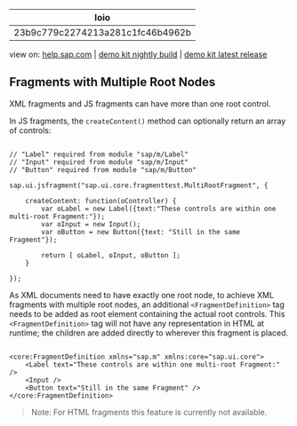 | loio |
| -----|
| 23b9c779c2274213a281c1fc46b4962b |

<div id="loio">

view on: [help.sap.com](https://help.sap.com/viewer/DRAFT/3237636b137e43519a20ad5513c49ccb/latest/en-US/23b9c779c2274213a281c1fc46b4962b.html) | [demo kit nightly build](https://openui5nightly.hana.ondemand.com/#/topic/23b9c779c2274213a281c1fc46b4962b) | [demo kit latest release](https://openui5.hana.ondemand.com/#/topic/23b9c779c2274213a281c1fc46b4962b)</div>
<!-- loio23b9c779c2274213a281c1fc46b4962b -->

## Fragments with Multiple Root Nodes

XML fragments and JS fragments can have more than one root control.

In JS fragments, the `createContent()` method can optionally return an array of controls:

```lang-js

// "Label" required from module "sap/m/Label"
// "Input" required from module "sap/m/Input"
// "Button" required from module "sap/m/Button"

sap.ui.jsfragment("sap.ui.core.fragmenttest.MultiRootFragment", {

    createContent: function(oController) {
        var oLabel = new Label({text:"These controls are within one multi-root Fragment:"});
        var oInput = new Input();
        var oButton = new Button({text: "Still in the same Fragment"});

        return [ oLabel, oInput, oButton ];
    }

});
```

As XML documents need to have exactly one root node, to achieve XML fragments with multiple root nodes, an additional `<FragmentDefinition>` tag needs to be added as root element containing the actual root controls. This `<FragmentDefinition>` tag will not have any representation in HTML at runtime; the children are added directly to wherever this fragment is placed.

```lang-xml

<core:FragmentDefinition xmlns="sap.m" xmlns:core="sap.ui.core">
    <Label text="These controls are within one multi-root Fragment:" />
    <Input />
    <Button text="Still in the same Fragment" />
</core:FragmentDefinition>
```

> Note:
> For HTML fragments this feature is currently not available.
> 
> 

